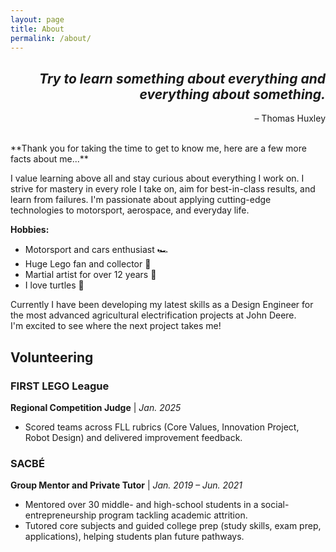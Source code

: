 ```yaml
---
layout: page
title: About
permalink: /about/
---
```

<div style="text-align:right">
  
## _Try to learn something about everything and everything about something._

– Thomas Huxley
</div><br>
**Thank you for taking the time to get to know me, here are a few more facts about me...**

I value learning above all and stay curious about everything I work on. I strive for mastery in every role I take on, aim for best-in-class results, and learn from failures. I'm passionate about applying cutting-edge technologies to motorsport, aerospace, and everyday life.

**Hobbies:**
- Motorsport and cars enthusiast 🏎️
- Huge Lego fan and collector 🧱
- Martial artist for over 12 years 🥋
- I love turtles 🐢

Currently I have been developing my latest skills as a Design Engineer for the most advanced agricultural electrification projects at John Deere.  
I'm excited to see where the next project takes me!

## Volunteering

### FIRST LEGO League

**Regional Competition Judge** | _Jan. 2025_

- Scored teams across FLL rubrics (Core Values, Innovation Project, Robot Design) and delivered improvement feedback.

### SACBÉ

**Group Mentor and Private Tutor** | _Jan. 2019 – Jun. 2021_

- Mentored over 30 middle- and high-school students in a social-entrepreneurship program tackling academic attrition.
- Tutored core subjects and guided college prep (study skills, exam prep, applications), helping students plan future pathways.
